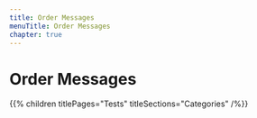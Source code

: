 ```yaml
---
title: Order Messages
menuTitle: Order Messages
chapter: true
---
```


# Order Messages

{{% children titlePages="Tests" titleSections="Categories" /%}}
